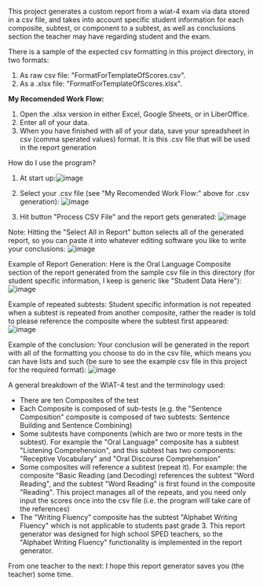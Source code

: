This project generates a custom report from a wiat-4 exam via data stored in a csv file, and takes into account specific student information for each composite, subtest, or component to a subtest, as well as conclusions section the teacher may have regarding student and the exam.

There is a sample of the expected csv formatting in this project directory, in two formats:
1. As raw csv file: "FormatForTemplateOfScores.csv".
2. As a .xlsx file: "FormatForTemplateOfScores.xlsx".
   
**My Recomended Work Flow:**
1.  Open the .xlsx version in either Excel, Google Sheets, or in LiberOffice.
2.   Enter all of your data.
3.   When you have finished with all of your data, save your spreadsheet in csv (comma sperated values) format.  It is this .csv file that will be used in the report generation



How do I use the program?
1. At start up:![image](https://github.com/harleigh/react-wiat4CustomReportGenerator/assets/4912070/c3584d9b-89f6-497f-8f5b-76c9aab3ba05)

2. Select your .csv file (see "My Recomended Work Flow:" above for .csv generation): ![image](https://github.com/harleigh/react-wiat4CustomReportGenerator/assets/4912070/c635597f-dfb8-44e8-859e-ef07908b0b16)

3. Hit button "Process CSV File" and the report gets generated: ![image](https://github.com/harleigh/react-wiat4CustomReportGenerator/assets/4912070/549b3876-fa21-420a-82d9-8eec68001f3c)

Note: Hitting the "Select All in Report" button selects all of the generated report, so you can paste it into whatever editing software you like to write your conclusions:
![image](https://github.com/harleigh/react-wiat4CustomReportGenerator/assets/4912070/549cfba4-530e-4dcd-9f55-22ed1ff9c252)

Example of Report Generation: Here is the Oral Language Composite section of the report generated from the sample csv file in this directory (for student specific information, I keep is generic like "Student Data Here"):
![image](https://github.com/harleigh/react-wiat4CustomReportGenerator/assets/4912070/7912b5ba-3da3-4dc3-b8db-dc93723d9171)

Example of repeated subtests: Student specific information is not repeated when a subtest is repeated from another composite, rather the reader is told to please reference the composite where the subtest first appeared:![image](https://github.com/harleigh/react-wiat4CustomReportGenerator/assets/4912070/569b52d7-fb61-4faf-9c1c-366dbffe3a3c)

Example of the conclusion: Your conclusion will be generated in the report with all of the formatting you choose to do in the csv file, which means you can have lists and such (be sure to see the example csv file in this project for the required format): ![image](https://github.com/harleigh/react-wiat4CustomReportGenerator/assets/4912070/ac7c91b5-8acd-4d22-929e-95072a0cd663)


A general breakdown of the WIAT-4 test and the terminology used:
* There are ten Composites of the test
* Each Composite is composed of sub-tests (e.g. the "Sentence Composition" composite is composed of two subtests: Sentence Building and Sentence Combining)
* Some subtests have components (which are two or more tests in the subtest). For example the "Oral Language" composite has a subtest "Listening Comprehension", and this subtest has two components: "Receptive Vocabulary" and "Oral Discourse Comprehension"
* Some composites will reference a subtest (repeat it). For example: the composite "Basic Reading (and Decoding) references the subtest "Word Reading", and the subtest "Word Reading" is first found in  the composite "Reading". This project manages all of the repeats, and you need only input the scores once into the csv file (i.e. the program will take care of the references)
* The "Writing Fluency" composite has the subtest "Alphabet Writing Fluency" which is not applicable to students past grade 3. This report generator was designed for high school SPED teachers, so the  "Alphabet Writing Fluency" functionality is implemented in the report generator.

From one teacher to the next: I hope this report generator saves you (the teacher) some time.



